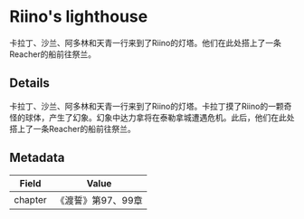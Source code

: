 # Riino's lighthouse
卡拉丁、沙兰、阿多林和天青一行来到了Riino的灯塔。他们在此处搭上了一条Reacher的船前往祭兰。

## Details
卡拉丁、沙兰、阿多林和天青一行来到了Riino的灯塔。卡拉丁摸了Riino的一颗奇怪的球体，产生了幻象。幻象中达力拿将在泰勒拿城遭遇危机。此后，他们在此处搭上了一条Reacher的船前往祭兰。

## Metadata
| Field | Value |
| ----- | ----- |
| chapter | 《渡誓》第97、99章 |
